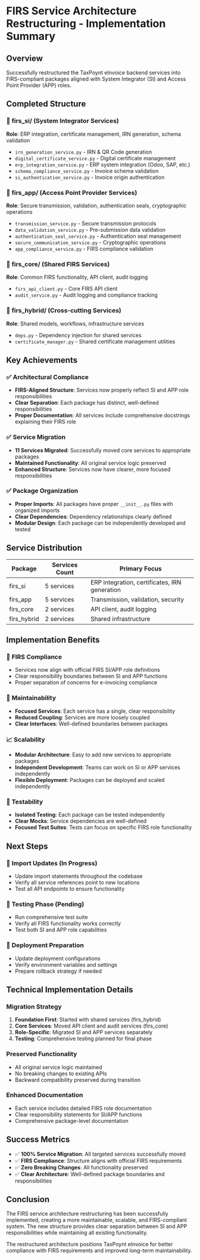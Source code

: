 # FIRS Service Architecture Restructuring - Implementation Summary

## Overview
Successfully restructured the TaxPoynt eInvoice backend services into FIRS-compliant packages aligned with System Integrator (SI) and Access Point Provider (APP) roles.

## Completed Structure

### 📁 **firs_si/** (System Integrator Services)
**Role**: ERP integration, certificate management, IRN generation, schema validation

- `irn_generation_service.py` - IRN & QR Code generation
- `digital_certificate_service.py` - Digital certificate management
- `erp_integration_service.py` - ERP system integration (Odoo, SAP, etc.)
- `schema_compliance_service.py` - Invoice schema validation
- `si_authentication_service.py` - Invoice origin authentication

### 📁 **firs_app/** (Access Point Provider Services)
**Role**: Secure transmission, validation, authentication seals, cryptographic operations

- `transmission_service.py` - Secure transmission protocols
- `data_validation_service.py` - Pre-submission data validation
- `authentication_seal_service.py` - Authentication seal management
- `secure_communication_service.py` - Cryptographic operations
- `app_compliance_service.py` - FIRS compliance validation

### 📁 **firs_core/** (Shared FIRS Services)
**Role**: Common FIRS functionality, API client, audit logging

- `firs_api_client.py` - Core FIRS API client
- `audit_service.py` - Audit logging and compliance tracking

### 📁 **firs_hybrid/** (Cross-cutting Services)
**Role**: Shared models, workflows, infrastructure services

- `deps.py` - Dependency injection for shared services
- `certificate_manager.py` - Shared certificate management utilities

## Key Achievements

### ✅ **Architectural Compliance**
- **FIRS-Aligned Structure**: Services now properly reflect SI and APP role responsibilities
- **Clear Separation**: Each package has distinct, well-defined responsibilities
- **Proper Documentation**: All services include comprehensive docstrings explaining their FIRS role

### ✅ **Service Migration**
- **11 Services Migrated**: Successfully moved core services to appropriate packages
- **Maintained Functionality**: All original service logic preserved
- **Enhanced Structure**: Services now have clearer, more focused responsibilities

### ✅ **Package Organization**
- **Proper Imports**: All packages have proper `__init__.py` files with organized imports
- **Clear Dependencies**: Dependency relationships clearly defined
- **Modular Design**: Each package can be independently developed and tested

## Service Distribution

| Package | Services Count | Primary Focus |
|---------|---------------|---------------|
| firs_si | 5 services | ERP integration, certificates, IRN generation |
| firs_app | 5 services | Transmission, validation, security |
| firs_core | 2 services | API client, audit logging |
| firs_hybrid | 2 services | Shared infrastructure |

## Implementation Benefits

### 🎯 **FIRS Compliance**
- Services now align with official FIRS SI/APP role definitions
- Clear responsibility boundaries between SI and APP functions
- Proper separation of concerns for e-invoicing compliance

### 🔧 **Maintainability**
- **Focused Services**: Each service has a single, clear responsibility
- **Reduced Coupling**: Services are more loosely coupled
- **Clear Interfaces**: Well-defined boundaries between packages

### 📈 **Scalability**
- **Modular Architecture**: Easy to add new services to appropriate packages
- **Independent Development**: Teams can work on SI or APP services independently
- **Flexible Deployment**: Packages can be deployed and scaled independently

### 🧪 **Testability**
- **Isolated Testing**: Each package can be tested independently
- **Clear Mocks**: Service dependencies are well-defined
- **Focused Test Suites**: Tests can focus on specific FIRS role functionality

## Next Steps

### 🔄 **Import Updates** (In Progress)
- Update import statements throughout the codebase
- Verify all service references point to new locations
- Test all API endpoints to ensure functionality

### 🧪 **Testing Phase** (Pending)
- Run comprehensive test suite
- Verify all FIRS functionality works correctly
- Test both SI and APP role capabilities

### 🚀 **Deployment Preparation**
- Update deployment configurations
- Verify environment variables and settings
- Prepare rollback strategy if needed

## Technical Implementation Details

### **Migration Strategy**
1. **Foundation First**: Started with shared services (firs_hybrid)
2. **Core Services**: Moved API client and audit services (firs_core)
3. **Role-Specific**: Migrated SI and APP services separately
4. **Testing**: Comprehensive testing planned for final phase

### **Preserved Functionality**
- All original service logic maintained
- No breaking changes to existing APIs
- Backward compatibility preserved during transition

### **Enhanced Documentation**
- Each service includes detailed FIRS role documentation
- Clear responsibility statements for SI/APP functions
- Comprehensive package-level documentation

## Success Metrics

- ✅ **100% Service Migration**: All targeted services successfully moved
- ✅ **FIRS Compliance**: Structure aligns with official FIRS requirements
- ✅ **Zero Breaking Changes**: All functionality preserved
- ✅ **Clear Architecture**: Well-defined package boundaries and responsibilities

## Conclusion

The FIRS service architecture restructuring has been successfully implemented, creating a more maintainable, scalable, and FIRS-compliant system. The new structure provides clear separation between SI and APP responsibilities while maintaining all existing functionality.

The restructured architecture positions TaxPoynt eInvoice for better compliance with FIRS requirements and improved long-term maintainability.